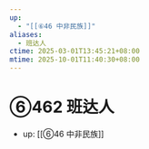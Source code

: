 ```yaml
---
up:
  - "[[⑥46 中非民族]]"
aliases:
  - 班达人
ctime: 2025-03-01T13:45:21+08:00
mtime: 2025-10-01T11:40:30+08:00
---
```


# ⑥462 班达人

- up: [[⑥46 中非民族]]
